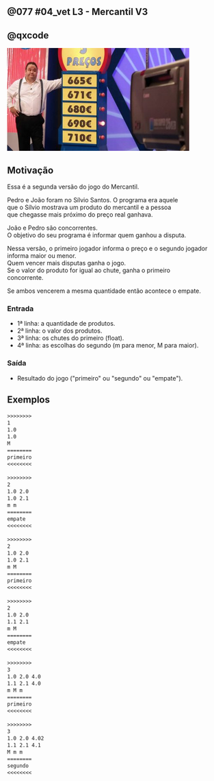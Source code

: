 ## @077 #04_vet L3 - Mercantil V3
## @qxcode

![](__capa.jpg)

## Motivação

Essa é a segunda versão do jogo do Mercantil.

Pedro e João foram no Sílvio Santos. O programa era aquele  
que o Sílvio mostrava um produto do mercantil e a pessoa  
que chegasse mais próximo do preço real ganhava.

João e Pedro são concorrentes.  
O objetivo do seu programa é informar quem ganhou a disputa.

Nessa versão, o primeiro jogador informa o preço e o segundo jogador informa maior ou menor.  
Quem vencer mais disputas ganha o jogo.  
Se o valor do produto for igual ao chute, ganha o primeiro  
concorrente.

Se ambos vencerem a mesma quantidade então acontece o empate.

### Entrada

*   1ª linha: a quantidade de produtos.  
*   2ª linha: o valor dos produtos.
*   3ª linha: os chutes do primeiro (float).
*   4ª linha: as escolhas do segundo (m para menor, M para maior).  

### Saída

*   Resultado do jogo ("primeiro" ou "segundo" ou "empate").

## Exemplos  

```
>>>>>>>>
1  
1.0  
1.0  
M  
========
primeiro
<<<<<<<<

>>>>>>>>
2  
1.0 2.0  
1.0 2.1  
m m  
========
empate
<<<<<<<<

>>>>>>>>  
2
1.0 2.0
1.0 2.1
m M
========
primeiro
<<<<<<<<

>>>>>>>>
2
1.0 2.0
1.1 2.1
m M
========
empate
<<<<<<<<

>>>>>>>>
3
1.0 2.0 4.0
1.1 2.1 4.0
m M m
========
primeiro
<<<<<<<<

>>>>>>>>
3
1.0 2.0 4.02
1.1 2.1 4.1
M m m
========
segundo
<<<<<<<<
```

#

